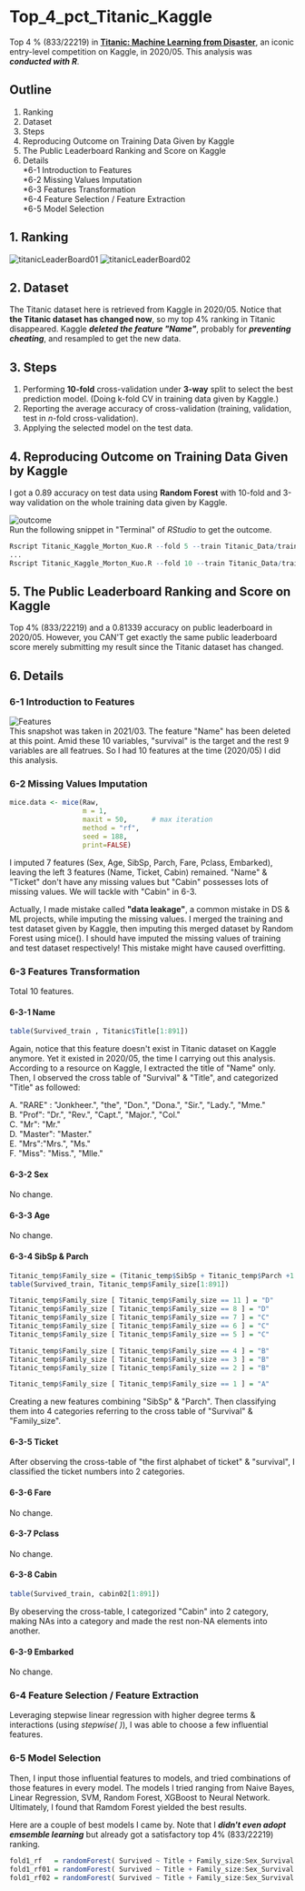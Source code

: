 # Top_4_pct_Titanic_Kaggle
Top 4 % (833/22219) in **[Titanic: Machine Learning from Disaster](https://www.kaggle.com/c/titanic)**, an iconic entry-level competition on Kaggle, in 2020/05. This analysis was ***conducted with R***.

## Outline
1. Ranking 
2. Dataset
3. Steps
4. Reproducing Outcome on Training Data Given by Kaggle
5. The Public Leaderboard Ranking and Score on Kaggle
6. Details \
*6-1 Introduction to Features \
*6-2 Missing Values Imputation \
*6-3 Features Transformation \
*6-4 Feature Selection / Feature Extraction \
*6-5 Model Selection 

## 1. Ranking 

![titanicLeaderBoard01](Top_4_pct_Titanic_01.png)
![titanicLeaderBoard02](Top_4_pct_Titanic_02.png)

## 2. Dataset

The Titanic dataset here is retrieved from Kaggle in 2020/05. Notice that **the Titanic dataset has changed now**, so my top 4% ranking in Titanic disappeared. Kaggle ***deleted the feature "Name"***, probably for ***preventing cheating***, and resampled to get the new data. 

## 3. Steps

1. Performing **10-fold** cross-validation under **3-way** split to select the best prediction model. (Doing k-fold CV in training data given by Kaggle.)
2. Reporting the average accuracy of cross-validation (training, validation, test in *n*-fold cross-validation).
3. Applying the selected model on the test data.

## 4. Reproducing Outcome on Training Data Given by Kaggle

I got a 0.89 accuracy on test data using **Random Forest** with 10-fold and 3-way validation on the whole training data given by Kaggle.

![outcome](Top_4_pct_Titanic_03.png) \
Run the following snippet in "Terminal" of *RStudio* to get the outcome.
```R
Rscript Titanic_Kaggle_Morton_Kuo.R --fold 5 --train Titanic_Data/train.csv --test Titanic_Data/test.csv --report performance1.csv --predict predict.csv
...
Rscript Titanic_Kaggle_Morton_Kuo.R --fold 10 --train Titanic_Data/train.csv --test Titanic_Data/test.csv --report performance6.csv --predict predict.csv
```

## 5. The Public Leaderboard Ranking and Score on Kaggle

Top 4% (833/22219) and a 0.81339 accuracy on public leaderboard in 2020/05. However, you CAN'T get exactly the same public leaderboard score merely submitting my result since the Titanic dataset has changed.

## 6. Details

### 6-1 Introduction to Features

![Features](Top_4_pct_Titanic_04.png) \
This snapshot was taken in 2021/03. The feature "Name" has been deleted at this point. Amid these 10 variables, "survival" is the target and the rest 9 variables are all featrues. So I had 10 features at the time (2020/05) I did this analysis. 

### 6-2 Missing Values Imputation
```R
mice.data <- mice(Raw,
                  m = 1,            
                  maxit = 50,      # max iteration
                  method = "rf", 
                  seed = 188,
                  print=FALSE)     
```
I imputed 7 features (Sex, Age, SibSp, Parch, Fare, Pclass, Embarked), leaving the left 3 features (Name, Ticket, Cabin) remained. "Name" & "Ticket" don't have any missing values but "Cabin" possesses lots of missing values. We will tackle with "Cabin" in 6-3.

Actually, I made mistake called **"data leakage"**, a common mistake in DS & ML projects, while imputing the missing values. I merged the training and test dataset given by Kaggle, then imputing this merged dataset by Random Forest using mice(). I should have imputed the missing values of training and test dataset respectively! This mistake might have caused overfitting.

### 6-3 Features Transformation

Total 10 features.

#### 6-3-1 Name
```R
table(Survived_train , Titanic$Title[1:891])
```
Again, notice that this feature doesn't exist in Titanic dataset on Kaggle anymore. Yet it existed in 2020/05, the time I carrying out this analysis. According to a resource on Kaggle, I extracted the title of "Name" only. Then, I observed the cross table of "Survival" & "Title", and categorized "Title" as followed:

A. "RARE" : "Jonkheer.", "the", "Don.", "Dona.", "Sir.", "Lady.", "Mme."\
B. "Prof": "Dr.", "Rev.", "Capt.", "Major.", "Col."\
C. "Mr": "Mr."\
D. "Master": "Master."\
E. "Mrs":"Mrs.", "Ms."\
F. "Miss": "Miss.", "Mlle."

#### 6-3-2 Sex
No change.

#### 6-3-3 Age
No change.

#### 6-3-4 SibSp & Parch
```R
Titanic_temp$Family_size = (Titanic_temp$SibSp + Titanic_temp$Parch +1 )
table(Survived_train, Titanic_temp$Family_size[1:891])

Titanic_temp$Family_size [ Titanic_temp$Family_size == 11 ] = "D"
Titanic_temp$Family_size [ Titanic_temp$Family_size == 8 ] = "D"
Titanic_temp$Family_size [ Titanic_temp$Family_size == 7 ] = "C"
Titanic_temp$Family_size [ Titanic_temp$Family_size == 6 ] = "C"
Titanic_temp$Family_size [ Titanic_temp$Family_size == 5 ] = "C"

Titanic_temp$Family_size [ Titanic_temp$Family_size == 4 ] = "B"
Titanic_temp$Family_size [ Titanic_temp$Family_size == 3 ] = "B"
Titanic_temp$Family_size [ Titanic_temp$Family_size == 2 ] = "B"

Titanic_temp$Family_size [ Titanic_temp$Family_size == 1 ] = "A"
```
Creating a new features combining "SibSp" & "Parch". Then classifying them into 4 categories referring to the cross table of "Survival" & "Family_size".


#### 6-3-5 Ticket
After observing the cross-table of "the first alphabet of ticket" & "survival",  I classified the ticket numbers into 2 categories.

#### 6-3-6 Fare
No change.

#### 6-3-7 Pclass
No change.

#### 6-3-8 Cabin
```R
table(Survived_train, cabin02[1:891])
```
By obeserving the cross-table, I categorized "Cabin" into 2 category, making NAs into a category and made the rest non-NA elements into another.

#### 6-3-9 Embarked
No change.

### 6-4 Feature Selection / Feature Extraction
Leveraging stepwise linear regression with higher degree terms & interactions (using *stepwise( )*), I was able to choose a few influential features.

### 6-5 Model Selection
Then, I input those influential features to models, and tried combinations of those features in every model. The models I tried ranging from Naive Bayes, Linear Regression, SVM, Random Forest, XGBoost to Neural Network. Ultimately, I found that Ramdom Forest yielded the best results.

Here are a couple of best models I came by. Note that I ***didn't even adopt emsemble learning*** but already got a satisfactory top 4% (833/22219) ranking. 
```R
fold1_rf   = randomForest( Survived ~ Title + Family_size:Sex_Survival + Fare + Embarked , data= Titanic_train , ntree = 1000, importance = F)
fold1_rf01 = randomForest( Survived ~ Title + Family_size:Sex_Survival + Fare + Embarked , data=Titanic_train , ntree = 1000, importance = F)
fold1_rf02 = randomForest( Survived ~ Title + Family_size:Sex_Survival + Fare:Age + Embarked + Ticket_02 , data=Titanic_train , ntree = 1000, importance = F)
```
